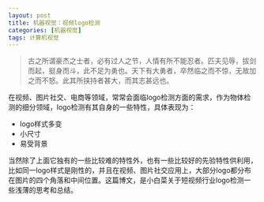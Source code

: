 ```yaml
---
layout: post
title: 机器视觉：视频logo检测
categories: [机器视觉]
tags: 计算机视觉
---
```


> 古之所谓豪杰之士者，必有过人之节，人情有所不能忍者。匹夫见辱，拔剑而起，挺身而斗，此不足为勇也。天下有大勇者，卒然临之而不惊，无故加之而不怒。此其所挟持者甚大，而其志甚远也。

在视频、图片社交、电商等领域，常常会面临logo检测方面的需求，作为物体检测的细分领域，logo检测有其自身的一些特性，具体表现为：

- logo样式多变
- 小尺寸
- 易受背景

当然除了上面它独有的一些比较难的特性外，也有一些比较好的先验特性供利用，比如同一logo样式是刚性的，并且在视频、图片社交应用上，大部分logo都分布在图片的四个角落和中间位置。这篇博文，是小白菜关于短视频行业logo检测一些浅薄的思考和总结。



